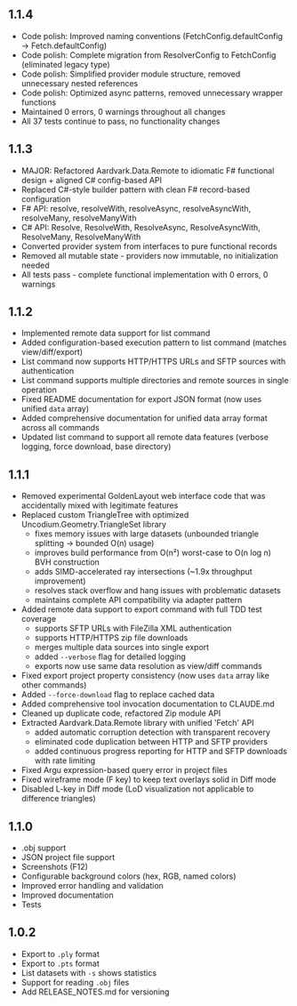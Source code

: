 ## 1.1.4
- Code polish: Improved naming conventions (FetchConfig.defaultConfig → Fetch.defaultConfig)
- Code polish: Complete migration from ResolverConfig to FetchConfig (eliminated legacy type)
- Code polish: Simplified provider module structure, removed unnecessary nested references
- Code polish: Optimized async patterns, removed unnecessary wrapper functions
- Maintained 0 errors, 0 warnings throughout all changes
- All 37 tests continue to pass, no functionality changes

## 1.1.3
- MAJOR: Refactored Aardvark.Data.Remote to idiomatic F# functional design + aligned C# config-based API
- Replaced C#-style builder pattern with clean F# record-based configuration
- F# API: resolve, resolveWith, resolveAsync, resolveAsyncWith, resolveMany, resolveManyWith 
- C# API: Resolve, ResolveWith, ResolveAsync, ResolveAsyncWith, ResolveMany, ResolveManyWith
- Converted provider system from interfaces to pure functional records
- Removed all mutable state - providers now immutable, no initialization needed
- All tests pass - complete functional implementation with 0 errors, 0 warnings

## 1.1.2
- Implemented remote data support for list command 
- Added configuration-based execution pattern to list command (matches view/diff/export)
- List command now supports HTTP/HTTPS URLs and SFTP sources with authentication
- List command supports multiple directories and remote sources in single operation
- Fixed README documentation for export JSON format (now uses unified `data` array)
- Added comprehensive documentation for unified data array format across all commands
- Updated list command to support all remote data features (verbose logging, force download, base directory)

## 1.1.1
- Removed experimental GoldenLayout web interface code that was accidentally mixed with legitimate features
- Replaced custom TriangleTree with optimized Uncodium.Geometry.TriangleSet library
    - fixes memory issues with large datasets (unbounded triangle splitting → bounded O(n) usage)
    - improves build performance from O(n²) worst-case to O(n log n) BVH construction  
    - adds SIMD-accelerated ray intersections (~1.9x throughput improvement)
    - resolves stack overflow and hang issues with problematic datasets
    - maintains complete API compatibility via adapter pattern
- Added remote data support to export command with full TDD test coverage
    - supports SFTP URLs with FileZilla XML authentication
    - supports HTTP/HTTPS zip file downloads  
    - merges multiple data sources into single export
    - added `--verbose` flag for detailed logging
    - exports now use same data resolution as view/diff commands
- Fixed export project property consistency (now uses `data` array like other commands)
- Added `--force-download` flag to replace cached data
- Added comprehensive tool invocation documentation to CLAUDE.md
- Cleaned up duplicate code, refactored Zip module API
- Extracted Aardvark.Data.Remote library with unified 'Fetch' API
    - added automatic corruption detection with transparent recovery
    - eliminated code duplication between HTTP and SFTP providers
    - added continuous progress reporting for HTTP and SFTP downloads with rate limiting
- Fixed Argu expression-based query error in project files
- Fixed wireframe mode (F key) to keep text overlays solid in Diff mode
- Disabled L-key in Diff mode (LoD visualization not applicable to difference triangles)

## 1.1.0
- .obj support
- JSON project file support
- Screenshots (F12)
- Configurable background colors (hex, RGB, named colors)
- Improved error handling and validation
- Improved documentation
- Tests

## 1.0.2
- Export to `.ply` format
- Export to `.pts` format  
- List datasets with `-s` shows statistics
- Support for reading `.obj` files
- Add RELEASE_NOTES.md for versioning